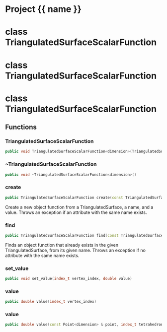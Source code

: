 <script setup>
import {useRoute} from 'vitepress'
const {path} = useRoute()
const tokens = path.split('/')
const words = tokens[2].split('-');
for (let i = 0; i < words.length; i++) {
    words[i] = words[i].charAt(0).toUpperCase() + words[i].slice(1);
    words[i] = words[i].replace('geode', 'Geode')
}
const name = words.join('-');
</script>
# Project {{ name }}

# class TriangulatedSurfaceScalarFunction


# class TriangulatedSurfaceScalarFunction


# class TriangulatedSurfaceScalarFunction


## Functions

### TriangulatedSurfaceScalarFunction

```cpp
public void TriangulatedSurfaceScalarFunction<dimension>(TriangulatedSurfaceScalarFunction<dimension> && other)
```


### ~TriangulatedSurfaceScalarFunction

```cpp
public void ~TriangulatedSurfaceScalarFunction<dimension>()
```


### create

```cpp
public TriangulatedSurfaceScalarFunction create(const TriangulatedSurface<dimension> & solid, basic_string_view function_name, double value)
```


 Create a new object function from a TriangulatedSurface, a name, and a value. Throws an exception if an attribute with the same name exists.

### find

```cpp
public TriangulatedSurfaceScalarFunction find(const TriangulatedSurface<dimension> & solid, basic_string_view function_name)
```


 Finds an object function that already exists in the given TriangulatedSurface, from its given name. Throws an exception if no attribute with the same name exists.

### set_value

```cpp
public void set_value(index_t vertex_index, double value)
```


### value

```cpp
public double value(index_t vertex_index)
```


### value

```cpp
public double value(const Point<dimension> & point, index_t tetrahedron_id)
```




